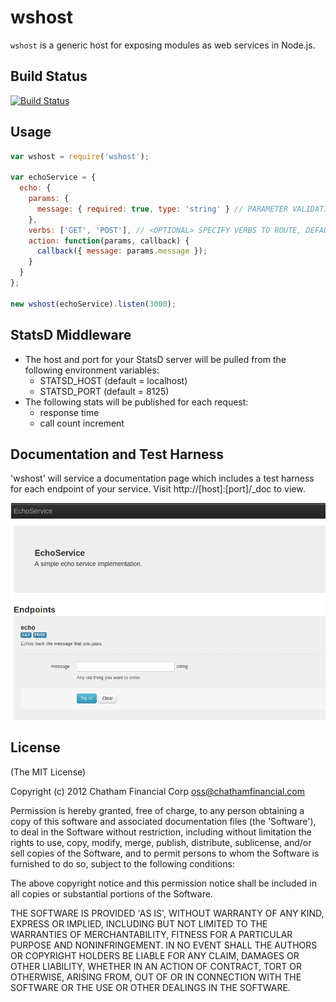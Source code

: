# wshost

`wshost` is a generic host for exposing modules as web services in Node.js.

## Build Status

[![Build Status](https://secure.travis-ci.org/Chatham/wshost.png?branch=master)](http://travis-ci.org/Chatham/wshost)

## Usage

```javascript
var wshost = require('wshost');

var echoService = {
  echo: {
    params: {
      message: { required: true, type: 'string' } // PARAMETER VALIDATION IS COMING SOON!
    },
    verbs: ['GET', 'POST'], // <OPTIONAL> SPECIFY VERBS TO ROUTE, DEFAULT = GET
    action: function(params, callback) {
      callback({ message: params.message });
    }
  }	
};

new wshost(echoService).listen(3000);
```

## StatsD Middleware

* The host and port for your StatsD server will be pulled from the following environment variables:
  - STATSD_HOST (default = localhost)
  - STATSD_PORT (default = 8125)
* The following stats will be published for each request:
	- response time
	- call count increment

## Documentation and Test Harness

'wshost' will service a documentation page which includes a test harness for each endpoint of your service.  Visit http://[host]:[port]/_doc to view.

![Doc Screenshot](_readme/screenshot_doc.png)

## License

(The MIT License)

Copyright (c) 2012 Chatham Financial Corp <oss@chathamfinancial.com>

Permission is hereby granted, free of charge, to any person obtaining
a copy of this software and associated documentation files (the
'Software'), to deal in the Software without restriction, including
without limitation the rights to use, copy, modify, merge, publish,
distribute, sublicense, and/or sell copies of the Software, and to
permit persons to whom the Software is furnished to do so, subject to
the following conditions:

The above copyright notice and this permission notice shall be
included in all copies or substantial portions of the Software.

THE SOFTWARE IS PROVIDED 'AS IS', WITHOUT WARRANTY OF ANY KIND,
EXPRESS OR IMPLIED, INCLUDING BUT NOT LIMITED TO THE WARRANTIES OF
MERCHANTABILITY, FITNESS FOR A PARTICULAR PURPOSE AND NONINFRINGEMENT.
IN NO EVENT SHALL THE AUTHORS OR COPYRIGHT HOLDERS BE LIABLE FOR ANY
CLAIM, DAMAGES OR OTHER LIABILITY, WHETHER IN AN ACTION OF CONTRACT,
TORT OR OTHERWISE, ARISING FROM, OUT OF OR IN CONNECTION WITH THE
SOFTWARE OR THE USE OR OTHER DEALINGS IN THE SOFTWARE.